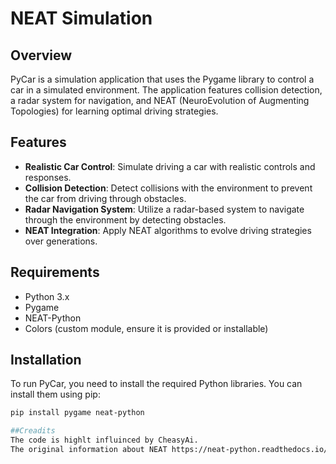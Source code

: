 # NEAT Simulation

## Overview
PyCar is a simulation application that uses the Pygame library to control a car in a simulated environment. The application features collision detection, a radar system for navigation, and NEAT (NeuroEvolution of Augmenting Topologies) for learning optimal driving strategies.

## Features
- **Realistic Car Control**: Simulate driving a car with realistic controls and responses.
- **Collision Detection**: Detect collisions with the environment to prevent the car from driving through obstacles.
- **Radar Navigation System**: Utilize a radar-based system to navigate through the environment by detecting obstacles.
- **NEAT Integration**: Apply NEAT algorithms to evolve driving strategies over generations.

## Requirements
- Python 3.x
- Pygame
- NEAT-Python
- Colors (custom module, ensure it is provided or installable)

## Installation
To run PyCar, you need to install the required Python libraries. You can install them using pip:

```bash
pip install pygame neat-python

##Creadits
The code is highlt influinced by CheasyAi. 
The original information about NEAT https://neat-python.readthedocs.io/en/latest/xor_example.html

